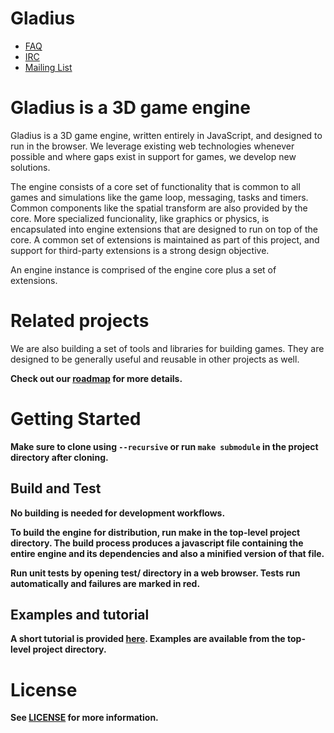 Gladius
=======

* [FAQ](https://github.com/gladiusjs/core/wiki/Faq)
* [IRC](irc://irc.mozilla.org/#games)
* [Mailing List](https://lists.mozilla.org/listinfo/community-games)

# Gladius is a 3D game engine

Gladius is a 3D game engine, written entirely in JavaScript, and designed to run in the browser. We leverage existing web technologies whenever possible and where gaps exist in support for games, we develop new solutions.

The engine consists of a core set of functionality that is common to all games and simulations like the game loop, messaging, tasks and timers. Common components like the spatial transform are also provided by the core. More specialized funcionality, like graphics or physics, is encapsulated into engine extensions that are designed to run on top of the core. A common set of extensions is maintained as part of this project, and support for third-party extensions is a strong design objective.

An engine instance is comprised of the engine core plus a set of extensions.

# Related projects

We are also building a set of tools and libraries for building games. They are designed to be generally useful and reusable in other projects as well.

<b>Check out our [roadmap](https://github.com/gladiusjs/core/wiki/Roadmap) for more details.<b>

# Getting Started

Make sure to clone using `--recursive` or run `make submodule` in the project directory after cloning.

## Build and Test

No building is needed for development workflows.

To build the engine for distribution, run make in the top-level
project directory. The build process produces a javascript file containing the entire engine and its dependencies
and also a minified version of that file.

Run unit tests by opening test/ directory in a web browser. Tests run automatically and failures are marked in red.

## Examples and tutorial

A short tutorial is provided [here](https://github.com/gladiusjs/core/wiki/Tutorial). Examples are available from the top-level project directory.

# License

See [LICENSE](https://github.com/alankligman/gladius-core/blob/develop/LICENSE) for more information.

